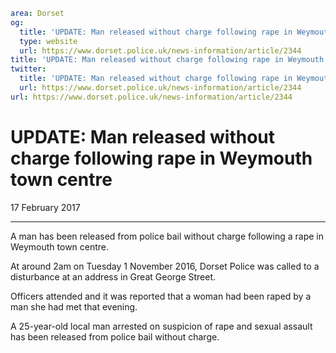 ```yaml
area: Dorset
og:
  title: 'UPDATE: Man released without charge following rape in Weymouth town centre'
  type: website
  url: https://www.dorset.police.uk/news-information/article/2344
title: 'UPDATE: Man released without charge following rape in Weymouth town centre |'
twitter:
  title: 'UPDATE: Man released without charge following rape in Weymouth town centre'
  url: https://www.dorset.police.uk/news-information/article/2344
url: https://www.dorset.police.uk/news-information/article/2344
```

# UPDATE: Man released without charge following rape in Weymouth town centre

17 February 2017

* * *

A man has been released from police bail without charge following a rape in Weymouth town centre.

At around 2am on Tuesday 1 November 2016, Dorset Police was called to a disturbance at an address in Great George Street.

Officers attended and it was reported that a woman had been raped by a man she had met that evening.

A 25-year-old local man arrested on suspicion of rape and sexual assault has been released from police bail without charge.

